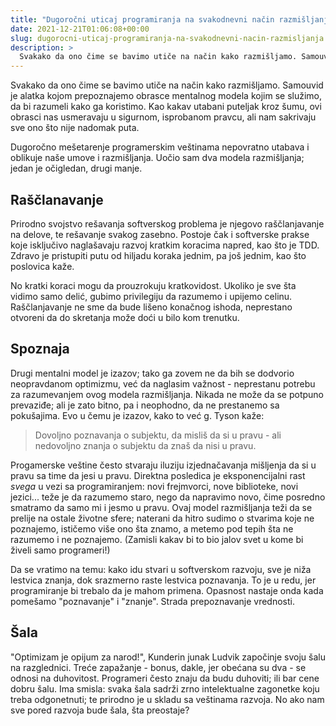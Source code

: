 ```yaml
---
title: "Dugoročni uticaj programiranja na svakodnevni način razmišljanja"
date: 2021-12-21T01:06:08+00:00
slug: dugorocni-uticaj-programiranja-na-svakodnevni-nacin-razmisljanja
description: >
  Svakako da ono čime se bavimo utiče na način kako razmišljamo. Samouvid je alatka kojom prepoznajemo obrasce mentalnog modela kojim se služimo, da bi razumeli kako ga koristimo. Kao kakav utabani puteljak kroz šumu, ovi obrasci nas usmeravaju u sigurnom, isprobanom pravcu, ali nam sakrivaju sve ono što nije nadomak puta.
---
```


Svakako da ono čime se bavimo utiče na način kako razmišljamo. Samouvid je alatka kojom prepoznajemo obrasce mentalnog modela kojim se služimo, da bi razumeli kako ga koristimo. Kao kakav utabani puteljak kroz šumu, ovi obrasci nas usmeravaju u sigurnom, isprobanom pravcu, ali nam sakrivaju sve ono što nije nadomak puta.

Dugoročno mešetarenje programerskim veštinama nepovratno utabava i oblikuje naše umove i razmišljanja. Uočio sam dva modela razmišljanja; jedan je očigledan, drugi manje.

## Raščlanavanje

Prirodno svojstvo rešavanja softverskog problema je njegovo raščlanjavanje na delove, te rešavanje svakog zasebno. Postoje čak i softverske prakse koje isključivo naglašavaju razvoj kratkim koracima napred, kao što je TDD. Zdravo je pristupiti putu od hiljadu koraka jednim, pa još jednim, kao što poslovica kaže.

No kratki koraci mogu da prouzrokuju kratkovidost. Ukoliko je sve šta vidimo samo delić, gubimo privilegiju da razumemo i upijemo celinu. Raščlanjavanje ne sme da bude lišeno konačnog ishoda, neprestano otvoreni da do skretanja može doći u bilo kom trenutku.

## Spoznaja

Drugi mentalni model je izazov; tako ga zovem ne da bih se dodvorio neopravdanom optimizmu, već da naglasim važnost - neprestanu potrebu za razumevanjem ovog modela razmišljanja. Nikada ne može da se potpuno prevaziđe; ali je zato bitno, pa i neophodno, da ne prestanemo sa pokušajima. Evo u čemu je izazov, kako to već g. Tyson kaže:

> Dovoljno poznavanja o subjektu, da misliš da si u pravu - ali nedovoljno znanja o subjektu da znaš da nisi u pravu.

Progamerske veštine često stvaraju iluziju izjednačavanja mišljenja da si u pravu sa time da jesi u pravu. Direktna posledica je eksponencijalni rast _svega_ u vezi sa programiranjem: novi frejmvorci, nove biblioteke, novi jezici... teže je da razumemo staro, nego da napravimo novo, čime posredno smatramo da samo mi i jesmo u pravu. Ovaj model razmišljanja teži da se prelije na ostale životne sfere; naterani da hitro sudimo o stvarima koje ne poznajemo, ističemo više ono šta znamo, a metemo pod tepih šta ne razumemo i ne poznajemo. (Zamisli kakav bi to bio jalov svet u kome bi živeli samo programeri!)

Da se vratimo na temu: kako idu stvari u softverskom razvoju, sve je niža lestvica znanja, dok srazmerno raste lestvica poznavanja. To je u redu, jer programiranje bi trebalo da je mahom primena. Opasnost nastaje onda kada pomešamo "poznavanje" i "znanje". Strada prepoznavanje vrednosti.

## Šala

"Optimizam je opijum za narod!", Kunderin junak Ludvik započinje svoju šalu na razglednici. Treće zapažanje - bonus, dakle, jer obećana su dva - se odnosi na duhovitost. Programeri često znaju da budu duhoviti; ili bar cene dobru šalu. Ima smisla: svaka šala sadrži zrno intelektualne zagonetke koju treba odgonetnuti; te prirodno je u skladu sa veštinama razvoja. No ako nam sve pored razvoja bude šala, šta preostaje?
